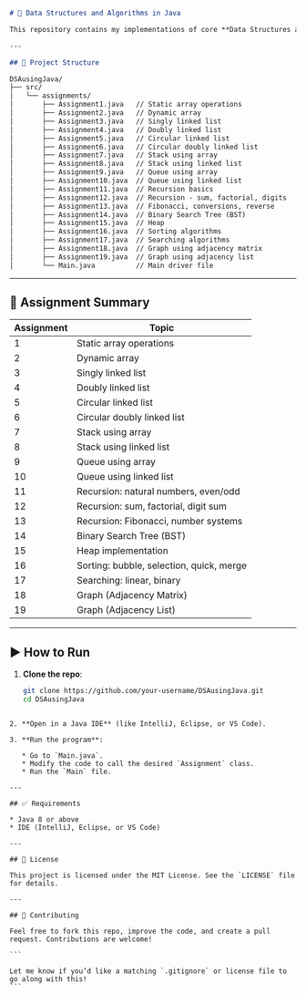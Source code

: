 

```markdown
# 📘 Data Structures and Algorithms in Java

This repository contains my implementations of core **Data Structures and Algorithms (DSA)** in **Java**, organized as separate assignments. The content progresses from basic structures like arrays and linked lists up to graph representations.

---

## 📂 Project Structure

DSAusingJava/
├── src/
│   └── assignments/
│       ├── Assignment1.java   // Static array operations
│       ├── Assignment2.java   // Dynamic array
│       ├── Assignment3.java   // Singly linked list
│       ├── Assignment4.java   // Doubly linked list
│       ├── Assignment5.java   // Circular linked list
│       ├── Assignment6.java   // Circular doubly linked list
│       ├── Assignment7.java   // Stack using array
│       ├── Assignment8.java   // Stack using linked list
│       ├── Assignment9.java   // Queue using array
│       ├── Assignment10.java  // Queue using linked list
│       ├── Assignment11.java  // Recursion basics
│       ├── Assignment12.java  // Recursion - sum, factorial, digits
│       ├── Assignment13.java  // Fibonacci, conversions, reverse
│       ├── Assignment14.java  // Binary Search Tree (BST)
│       ├── Assignment15.java  // Heap
│       ├── Assignment16.java  // Sorting algorithms
│       ├── Assignment17.java  // Searching algorithms
│       ├── Assignment18.java  // Graph using adjacency matrix
│       ├── Assignment19.java  // Graph using adjacency list
│       └── Main.java          // Main driver file

````

---

## 📌 Assignment Summary

| Assignment | Topic |
|------------|-----------------------------|
| 1          | Static array operations |
| 2          | Dynamic array |
| 3          | Singly linked list |
| 4          | Doubly linked list |
| 5          | Circular linked list |
| 6          | Circular doubly linked list |
| 7          | Stack using array |
| 8          | Stack using linked list |
| 9          | Queue using array |
| 10         | Queue using linked list |
| 11         | Recursion: natural numbers, even/odd |
| 12         | Recursion: sum, factorial, digit sum |
| 13         | Recursion: Fibonacci, number systems |
| 14         | Binary Search Tree (BST) |
| 15         | Heap implementation |
| 16         | Sorting: bubble, selection, quick, merge |
| 17         | Searching: linear, binary |
| 18         | Graph (Adjacency Matrix) |
| 19         | Graph (Adjacency List) |

---

## ▶️ How to Run

1. **Clone the repo**:
   ```bash
   git clone https://github.com/your-username/DSAusingJava.git
   cd DSAusingJava
````

2. **Open in a Java IDE** (like IntelliJ, Eclipse, or VS Code).

3. **Run the program**:

   * Go to `Main.java`.
   * Modify the code to call the desired `Assignment` class.
   * Run the `Main` file.

---

## ✅ Requirements

* Java 8 or above
* IDE (IntelliJ, Eclipse, or VS Code)

---

## 📄 License

This project is licensed under the MIT License. See the `LICENSE` file for details.

---

## 🤝 Contributing

Feel free to fork this repo, improve the code, and create a pull request. Contributions are welcome!

```

Let me know if you’d like a matching `.gitignore` or license file to go along with this!
```
